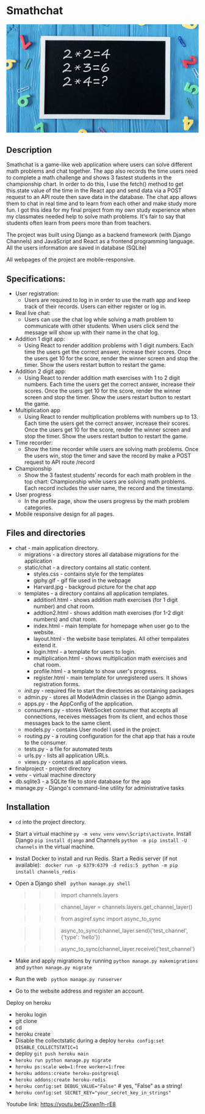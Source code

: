 # **Smathchat**

![Joint Morph-Syntactic Processing](screenshot.png)

## Description

Smathchat is a game-like web application where users can solve different math problems and chat together. The app also records the time users need to complete a math challenge and shows 3 fastest students in the championship chart. In order to do this, I use the fetch() method to get this.state value of the time in the React app and send data via a POST request to an API route then save data in the database. The chat app allows them to chat in real time and to learn from each other and make study more fun. I got this idea for my final project from my own study experience when my classmates needed help to solve math problems. It's fair to say that students often learn from peers more than from teachers.


The project was built using Django as a backend framework (with Django Channels) and JavaScript and React as a frontend programming language. All the users information are saved in database (SQLite)

All webpages of the project are mobile-responsive.

## Specifications:
- User registration:
	- Users are required to log in in order to use the math app and keep track of their records. Users can either register or log in.
- Real live chat:
	- Users can use the chat log while solving a math problem to communicate with other students. When users click send the message will show up with their name in the chat log.
- Addition 1 digit app:
	- Using React to render addition problems with 1 digit numbers. Each time the users get the correct answer, increase their scores. Once the users get 10 for the score, render the winner screen and stop the timer. Show the users restart button to restart the game.
- Addition 2 digit app:
	- Using React to render addition math exercises with 1 to 2 digit numbers. Each time the users get the correct answer, increase their scores. Once the users get 10 for the score, render the winner screen and stop the timer. Show the users restart button to restart the game.
- Multiplication app
	- Using React to render multiplication problems with numbers up to 13. Each time the users get the correct answer, increase their scores. Once the users get 10 for the score, render the winner screen and stop the timer. Show the users restart button to restart the game.
- Time recorder:
	- Show the time recorder while users are solving math problems. Once the users win, stop the timer and save the record by make a POST request to API route /record
- Championship
	- Show the 3 fastest students’ records for each math problem in the top chart: Championship while users are solving math problems. Each record includes the user name, the record and the timestamp.
- User progress
	- In the profile page, show the users progress by the math problem categories.
- Mobile responsive design for all pages.


## Files and directories
- chat - main application directory.
    - migrations - a directory stores all database migrations for the application
    - static/chat - a directory contains all static content.
        - styles.css - contains style for the templates
        - giphy.gif - gif file used in the webpage
        - Harvard.jpg - backgroud picture for the chat app
    - templates - a directory contains all application templates.
        - addition1.html - shows addition math exercises (for 1 digit number) and chat room.
        - addtion2.html - shows addition math exercises (for 1-2 digit numbers) and chat room.
        - index.html - main template for homepage when user go to the website.
        - layout.html - the website base templates. All other tempalates extend it.
        - login.html - a template for users to login.
        - multiplication.html - shows multiplication math exercises and chat room.
        - profile.html - a template to show user's progress.
        - register.html - main template for unregistered users. It shows registration forms.
     - _init_.py -  required file to start the directories as containing packages
     - admin.py - stores all ModelAdmin classes in the Django admin.
     - apps.py - the AppConfig of the application.
     - consumers.py - stores WebSocket consumer that accepts all connections, receives messages from its client, and echos those messages back to the same client.
     - models.py - contains User model I used in the project.
     - routing.py - a routing configuration for the chat app that has a route to the consumer.
     - tests.py - a file for automated tests
     - urls.py - lists all application URLs.
     - views.py - contains all application views.
- finalproject - project directory
- venv - virtual machine directory
- db.sqlite3 - a SQLite file to store database for the app
- manage.py - Django's command-line utility for administrative tasks

## Installation
- `cd` into the project directory.
- Start a virtual machine `py -m venv venv`
                            `venv\Scripts\activate`.
                            Install Django `pip install django` and Channels `python -m pip install -U     channels` in the virtual machine.
- Install Docker to install and run Redis. Start a Redis server (if not available):
    ` docker run -p 6379:6379 -d redis:5`
    ` python -m pip install channels_redis`
- Open a Django shell
    ` python manage.py shell`
    >>> import channels.layers

    >>> channel_layer = channels.layers.get_channel_layer()

    >>> from asgiref.sync import async_to_sync

    >>> async_to_sync(channel_layer.send)('test_channel', {'type': 'hello'})

    >>> async_to_sync(channel_layer.receive)('test_channel')

- Make and apply migrations by running `python manage.py makemigrations` and `python manage.py migrate`
- Run the web  ` python manage.py runserver`
- Go to the website address and register an account.

Deploy on heroku
- heroku login
- git clone
- cd
- heroku create
- Disable the collectstatic during a deploy `heroku config:set DISABLE_COLLECTSTATIC=1`
- deploy `git push heroku main`
- `heroku run python manage.py migrate`
- `heroku ps:scale web=1:free worker=1:free`
- `heroku addons:create heroku-postgresql`
- `heroku addons:create heroku-redis`
- `heroku config:set DEBUG_VALUE="False"` # yes, "False" as a string!
- `heroku config:set SECRET_KEY="your_secret_key_in_strings"`



Youtube link: https://youtu.be/Z5xwn1h-rE8
